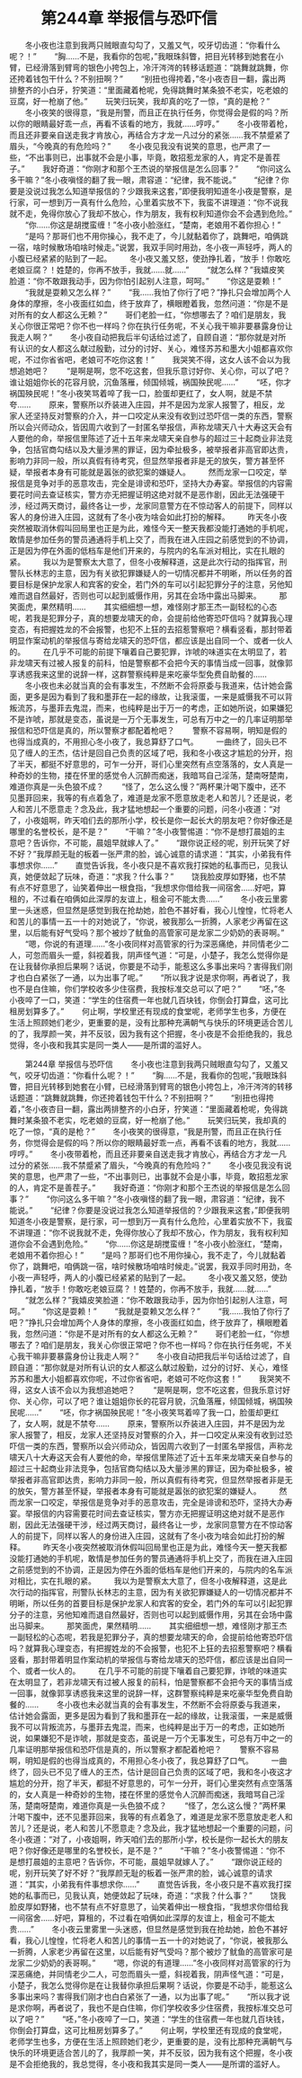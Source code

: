 # 　　第244章 举报信与恐吓信
　　冬小夜也注意到我两只贼眼直勾勾了，又羞又气，咬牙切齿道：“你看什么呢？！”
　　“胸……不是，我看你的包呢，”我眼珠斜瞥，把目光转移到她套在小臂，已经滑落到臂弯的银色小挎包上，冷汗涔涔的转移话题道：“跳舞就跳舞，你还挎着钱包干什么？不别扭啊？”
　　“别扭也得挎着，”冬小夜杏目一翻，露出两排整齐的小白牙，狞笑道：“里面藏着枪呢，免得跳舞时某条狼不老实，吃老娘的豆腐，好一枪崩了他。”
　　玩笑归玩笑，我却真的吃了一惊，“真的是枪？”
　　冬小夜笑的很得意，“我是刑警，而且正在执行任务，你觉得会是假的吗？所以你的眼睛最好乖一点，再看不该看的地方，我就……哼哼。”
　　冬小夜带着枪，而且还非要亲自送走我才肯放心，再结合方才龙一凡过分的紧张……我不禁蹙紧了眉头，“今晚真的有危险吗？”
　　冬小夜见我没有说笑的意思，也严肃了一些，“不出事则已，出事就不会是小事，毕竟，敢招惹龙家的人，肯定不是善茬子。”
　　我好奇道：“你刚才和那个王杰说的举报信是怎么回事？”
　　“你问这么多干嘛？”冬小夜嗔怪的翻了我一眼，肃容道：“纪律，我不能说。”
　　“纪律？你要是没说过我怎么知道举报信的？少跟我来这套，”即便我明知道冬小夜是警察，是行家，可一想到万一真有什么危险，心里着实放不下，我蛮不讲理道：“你不说我就不走，免得你放心了我却不放心，作为朋友，我有权利知道你会不会遇到危险。”
　　“你……你这是胡搅蛮缠！”冬小夜小脸涨红，“楚南，老娘用不着你担心！”
　　“是吗？那哥们也不用你操心，我不走了，今儿就黏着你了，跳舞吧，咱俩跳一宿，啥时候散场咱啥时候走。”说罢，我双手同时用劲，冬小夜一声轻呼，两人的小腹已经紧紧的贴到了一起。
　　冬小夜又羞又怒，使劲挣扎着，“放手！你敢吃老娘豆腐？！姓楚的，你再不放手，我就……就……”
　　“就怎么样？”我嬉皮笑脸道：“你不敢跟我动手，因为你怕引起别人注意，呵呵。”
　　“你这是耍赖！”
　　“我就是耍赖又怎么样？”
　　“我……我怕了你行了吧？”挣扎只会增加两个人身体的摩擦，冬小夜面红如血，终于放弃了，横眼瞪着我，忽然问道：“你是不是对所有的女人都这么无赖？”
　　哥们老脸一红，“你想哪去了？咱们是朋友，我关心你很正常吧？你不也一样吗？你在执行任务呢，不关心我干嘛非要暴露身份让我走人啊？”
　　冬小夜自动把我后半句话给过滤了，自顾自道：“那你就是对所有认识的女人都这么献过殷勤，过分的讨好、关心，难怪苏苏和墨大小姐都喜欢你呢，不过你省省吧，老娘可不吃你这套！”
　　我哭笑不得，这女人该不会以为我想追她吧？
　　“是啊是啊，您不吃这套，但我乐意讨好你、关心你，可以了吧？谁让姐姐你长的花容月貌，沉鱼落雁，倾国倾城，祸国殃民呢……”
　　“呸，你才祸国殃民呢！”冬小夜笑骂着啐了我一口，脸蛋却更红了，女人啊，就是不禁夸……
　　原来，警察所以乔装进入庄园，并不是因为龙家人报警了，相反，龙家人还坚持反对警察的介入，并一口咬定从来没有收到过恐吓信一类的东西，警察所以会兴师动众，皆因周六收到了一封匿名举报信，声称龙啸天八十大寿这天会有人要他的命，举报信里陈述了近十五年来龙啸天亲自参与的超过三十起商业非法竞争，包括官商勾结以及大量涉黑的罪证，因为牵扯极多，被举报者非高官即达贵，影响力非同一般，所以真假有待考究，但显然举报者非是无的放矢，警方甚至怀疑，举报者本身有可能就是嚣张的欲犯案的嫌疑人。
　　然而龙家一口咬定，举报信是竞争对手的恶意攻击，完全是诽谤和恐吓，坚持大办寿宴。举报信的内容需要花时间去查证核实，警方亦无把握证明这绝对就不是恶作剧，因此无法强硬干涉，经过两天商讨，最终各让一步，龙家同意警方在不惊动客人的前提下，同样以客人的身份进入庄园，这就有了冬小夜为啥会如此打扮的解释。
　　昨天冬小夜突然被取消休假叫回局里也正是为此，难怪今天一整天我都没能打通她的手机呢，敢情是参加任务的警员通通将手机上交了，而我在进入庄园之前感觉到的不协调，正是因为停在外面的低档车是他们开来的，与院内的名车派对相比，实在扎眼的紧。
　　我以为是警察太大意了，但冬小夜解释道，这是此次行动的指挥官，刑警队长林志的主意，因为有关欲犯罪嫌疑人的一切情况都并不明晰，所以任务的首要目标是保护龙家人和宾客的安全，若门外的车可以引起犯罪分子的注意，另他知难而退自然最好，否则也可以起到威慑作用，另其在会场中露出马脚来。
　　那笑面虎，果然精明……
　　其实细细想一想，难怪刚才那王杰一副轻松的心态呢，若我是犯罪分子，真的想要龙啸天的命，会提前给他寄恐吓信吗？就算我心理变态，有把握姓龙的不会报警，也犯不上狂的去招惹警察吧？横看竖看，那封带着明显作案动机的举报信与寄给龙啸天的恐吓信，都应该是出自同一个、或者一伙人的。
　　在几乎不可能的前提下嚷着自己要犯罪，诈唬的味道实在太明显了，若非龙啸天有过被人报复的前科，怕是警察都不会把今天的事情当成一回事，就像郭享诱惑我来这里的说辞一样，这群警察纯粹是来吃豪华型免费自助餐的……
　　冬小夜也未必就当真的会有事发生，不然断不会将原委与我道来，估计她会露面，更多是因为看到了我和墨菲在一起的缘故，让我滚蛋，一来是威慑我不可以背叛流苏，与墨菲去鬼混，而来，也纯粹是出于万一的考虑，正如她所说，如果嫌犯不是诈唬，那就是变态，虽说是一万个无事发生，可总有万中之一的几率证明那举报信和恐吓信是真的，所以警察才都配着枪吧？
　　警察不容易啊，明知是假的也得当成真的，不用担心冬小夜了，我总算舒了口气。
　　一曲终了，回头已不见了缠人的王杰，估计是回自己负责的区域了吧，我和冬小夜这才尴尬的分开，抱了半天，都挺不好意思的，可乍一分开，哥们心里突然有点空落落的，女人真是一种奇妙的生物，搂在怀里的感觉令人沉醉而痴迷，我暗骂自己淫荡，楚南呀楚南，难道你真是一头色狼不成？
　　“怪了，怎么这么慢？”两杯果汁喝下腹中，还不见墨菲回来，我等的有点着急了，难道是龙家不愿意放走老人和苦儿？还是说，老人和苦儿不愿意走？念及此，我才猛地想起一个重要的问题，问冬小夜道：“对了，小夜姐啊，昨天咱们去的那所小学，校长是你一起长大的朋友吧？你好像还是哪里的名誉校长，是不是？”
　　“干嘛？”冬小夜警惕道：“你不是想打晨姐的主意吧？告诉你，不可能，晨姐早就嫁人了。”
　　“跟你说正经的呢，别开玩笑了好不好？”我厚颜无耻的板着一张严肃的脸，诚心诚意的请求道：“其实，小弟我有件事想求你……”
　　直觉告诉我，冬小夜只是不喜欢我打探她的私事而已，见我认真，她便敛起了玩味，奇道：“求我？什么事？”
　　饶我脸皮厚如野猪，也不禁有点不好意思了，讪笑着伸出一根食指，“我想求你借给我一间宿舍……好吧，算租的，不过看在咱俩如此深厚的友谊上，租金可不能太贵……”
　　冬小夜云里雾里一头迷惑，但显然是感觉到我在抢劫她，脸色不甚好看，我心儿惶惶，忙将老人和苦儿的事情一五一十的对她说了，“你说，被我那么一折腾，人家老少再留在这里，以后能有好气受吗？那个被炒了鱿鱼的高管家可是龙家二少奶奶的表哥啊。”
　　“嗯，你说的有道理……”冬小夜同样对高管家的行为深恶痛绝，并同情老少二人，可忽而眉头一蹙，斜视着我，阴声怪气道：“可是，小楚子，我怎么觉得你是在让我替你承担后果啊？话说，你要是不动手，能惹这么多事出来吗？害得我们刚才也白白紧张了一通，以为出事了呢。”
　　“所以我才说是求你啊，再者说了，我也不是白住嘛，你们学校收多少住宿费，我按标准交总可以了吧？”
　　“呸，”冬小夜啐了一口，笑道：“学生的住宿费一年也就几百块钱，你倒会打算盘，这可比租房划算多了。”
　　何止啊，学校里还有现成的食堂呢，老师学生也多，方便在生活上照顾她们老少，更重要的是，没有比那种充满朝气与快乐的环境更适合苦儿的了，我厚颜一笑，并不反驳，因为我有这个把握，冬小夜是不会拒绝我的，我总觉得，冬小夜和我其实是同一类人——是所谓的滥好人。

　　第244章 举报信与恐吓信
　　冬小夜也注意到我两只贼眼直勾勾了，又羞又气，咬牙切齿道：“你看什么呢？！”
　　“胸……不是，我看你的包呢，”我眼珠斜瞥，把目光转移到她套在小臂，已经滑落到臂弯的银色小挎包上，冷汗涔涔的转移话题道：“跳舞就跳舞，你还挎着钱包干什么？不别扭啊？”
　　“别扭也得挎着，”冬小夜杏目一翻，露出两排整齐的小白牙，狞笑道：“里面藏着枪呢，免得跳舞时某条狼不老实，吃老娘的豆腐，好一枪崩了他。”
　　玩笑归玩笑，我却真的吃了一惊，“真的是枪？”
　　冬小夜笑的很得意，“我是刑警，而且正在执行任务，你觉得会是假的吗？所以你的眼睛最好乖一点，再看不该看的地方，我就……哼哼。”
　　冬小夜带着枪，而且还非要亲自送走我才肯放心，再结合方才龙一凡过分的紧张……我不禁蹙紧了眉头，“今晚真的有危险吗？”
　　冬小夜见我没有说笑的意思，也严肃了一些，“不出事则已，出事就不会是小事，毕竟，敢招惹龙家的人，肯定不是善茬子。”
　　我好奇道：“你刚才和那个王杰说的举报信是怎么回事？”
　　“你问这么多干嘛？”冬小夜嗔怪的翻了我一眼，肃容道：“纪律，我不能说。”
　　“纪律？你要是没说过我怎么知道举报信的？少跟我来这套，”即便我明知道冬小夜是警察，是行家，可一想到万一真有什么危险，心里着实放不下，我蛮不讲理道：“你不说我就不走，免得你放心了我却不放心，作为朋友，我有权利知道你会不会遇到危险。”
　　“你……你这是胡搅蛮缠！”冬小夜小脸涨红，“楚南，老娘用不着你担心！”
　　“是吗？那哥们也不用你操心，我不走了，今儿就黏着你了，跳舞吧，咱俩跳一宿，啥时候散场咱啥时候走。”说罢，我双手同时用劲，冬小夜一声轻呼，两人的小腹已经紧紧的贴到了一起。
　　冬小夜又羞又怒，使劲挣扎着，“放手！你敢吃老娘豆腐？！姓楚的，你再不放手，我就……就……”
　　“就怎么样？”我嬉皮笑脸道：“你不敢跟我动手，因为你怕引起别人注意，呵呵。”
　　“你这是耍赖！”
　　“我就是耍赖又怎么样？”
　　“我……我怕了你行了吧？”挣扎只会增加两个人身体的摩擦，冬小夜面红如血，终于放弃了，横眼瞪着我，忽然问道：“你是不是对所有的女人都这么无赖？”
　　哥们老脸一红，“你想哪去了？咱们是朋友，我关心你很正常吧？你不也一样吗？你在执行任务呢，不关心我干嘛非要暴露身份让我走人啊？”
　　冬小夜自动把我后半句话给过滤了，自顾自道：“那你就是对所有认识的女人都这么献过殷勤，过分的讨好、关心，难怪苏苏和墨大小姐都喜欢你呢，不过你省省吧，老娘可不吃你这套！”
　　我哭笑不得，这女人该不会以为我想追她吧？
　　“是啊是啊，您不吃这套，但我乐意讨好你、关心你，可以了吧？谁让姐姐你长的花容月貌，沉鱼落雁，倾国倾城，祸国殃民呢……”
　　“呸，你才祸国殃民呢！”冬小夜笑骂着啐了我一口，脸蛋却更红了，女人啊，就是不禁夸……
　　原来，警察所以乔装进入庄园，并不是因为龙家人报警了，相反，龙家人还坚持反对警察的介入，并一口咬定从来没有收到过恐吓信一类的东西，警察所以会兴师动众，皆因周六收到了一封匿名举报信，声称龙啸天八十大寿这天会有人要他的命，举报信里陈述了近十五年来龙啸天亲自参与的超过三十起商业非法竞争，包括官商勾结以及大量涉黑的罪证，因为牵扯极多，被举报者非高官即达贵，影响力非同一般，所以真假有待考究，但显然举报者非是无的放矢，警方甚至怀疑，举报者本身有可能就是嚣张的欲犯案的嫌疑人。
　　然而龙家一口咬定，举报信是竞争对手的恶意攻击，完全是诽谤和恐吓，坚持大办寿宴。举报信的内容需要花时间去查证核实，警方亦无把握证明这绝对就不是恶作剧，因此无法强硬干涉，经过两天商讨，最终各让一步，龙家同意警方在不惊动客人的前提下，同样以客人的身份进入庄园，这就有了冬小夜为啥会如此打扮的解释。
　　昨天冬小夜突然被取消休假叫回局里也正是为此，难怪今天一整天我都没能打通她的手机呢，敢情是参加任务的警员通通将手机上交了，而我在进入庄园之前感觉到的不协调，正是因为停在外面的低档车是他们开来的，与院内的名车派对相比，实在扎眼的紧。
　　我以为是警察太大意了，但冬小夜解释道，这是此次行动的指挥官，刑警队长林志的主意，因为有关欲犯罪嫌疑人的一切情况都并不明晰，所以任务的首要目标是保护龙家人和宾客的安全，若门外的车可以引起犯罪分子的注意，另他知难而退自然最好，否则也可以起到威慑作用，另其在会场中露出马脚来。
　　那笑面虎，果然精明……
　　其实细细想一想，难怪刚才那王杰一副轻松的心态呢，若我是犯罪分子，真的想要龙啸天的命，会提前给他寄恐吓信吗？就算我心理变态，有把握姓龙的不会报警，也犯不上狂的去招惹警察吧？横看竖看，那封带着明显作案动机的举报信与寄给龙啸天的恐吓信，都应该是出自同一个、或者一伙人的。
　　在几乎不可能的前提下嚷着自己要犯罪，诈唬的味道实在太明显了，若非龙啸天有过被人报复的前科，怕是警察都不会把今天的事情当成一回事，就像郭享诱惑我来这里的说辞一样，这群警察纯粹是来吃豪华型免费自助餐的……
　　冬小夜也未必就当真的会有事发生，不然断不会将原委与我道来，估计她会露面，更多是因为看到了我和墨菲在一起的缘故，让我滚蛋，一来是威慑我不可以背叛流苏，与墨菲去鬼混，而来，也纯粹是出于万一的考虑，正如她所说，如果嫌犯不是诈唬，那就是变态，虽说是一万个无事发生，可总有万中之一的几率证明那举报信和恐吓信是真的，所以警察才都配着枪吧？
　　警察不容易啊，明知是假的也得当成真的，不用担心冬小夜了，我总算舒了口气。
　　一曲终了，回头已不见了缠人的王杰，估计是回自己负责的区域了吧，我和冬小夜这才尴尬的分开，抱了半天，都挺不好意思的，可乍一分开，哥们心里突然有点空落落的，女人真是一种奇妙的生物，搂在怀里的感觉令人沉醉而痴迷，我暗骂自己淫荡，楚南呀楚南，难道你真是一头色狼不成？
　　“怪了，怎么这么慢？”两杯果汁喝下腹中，还不见墨菲回来，我等的有点着急了，难道是龙家不愿意放走老人和苦儿？还是说，老人和苦儿不愿意走？念及此，我才猛地想起一个重要的问题，问冬小夜道：“对了，小夜姐啊，昨天咱们去的那所小学，校长是你一起长大的朋友吧？你好像还是哪里的名誉校长，是不是？”
　　“干嘛？”冬小夜警惕道：“你不是想打晨姐的主意吧？告诉你，不可能，晨姐早就嫁人了。”
　　“跟你说正经的呢，别开玩笑了好不好？”我厚颜无耻的板着一张严肃的脸，诚心诚意的请求道：“其实，小弟我有件事想求你……”
　　直觉告诉我，冬小夜只是不喜欢我打探她的私事而已，见我认真，她便敛起了玩味，奇道：“求我？什么事？”
　　饶我脸皮厚如野猪，也不禁有点不好意思了，讪笑着伸出一根食指，“我想求你借给我一间宿舍……好吧，算租的，不过看在咱俩如此深厚的友谊上，租金可不能太贵……”
　　冬小夜云里雾里一头迷惑，但显然是感觉到我在抢劫她，脸色不甚好看，我心儿惶惶，忙将老人和苦儿的事情一五一十的对她说了，“你说，被我那么一折腾，人家老少再留在这里，以后能有好气受吗？那个被炒了鱿鱼的高管家可是龙家二少奶奶的表哥啊。”
　　“嗯，你说的有道理……”冬小夜同样对高管家的行为深恶痛绝，并同情老少二人，可忽而眉头一蹙，斜视着我，阴声怪气道：“可是，小楚子，我怎么觉得你是在让我替你承担后果啊？话说，你要是不动手，能惹这么多事出来吗？害得我们刚才也白白紧张了一通，以为出事了呢。”
　　“所以我才说是求你啊，再者说了，我也不是白住嘛，你们学校收多少住宿费，我按标准交总可以了吧？”
　　“呸，”冬小夜啐了一口，笑道：“学生的住宿费一年也就几百块钱，你倒会打算盘，这可比租房划算多了。”
　　何止啊，学校里还有现成的食堂呢，老师学生也多，方便在生活上照顾她们老少，更重要的是，没有比那种充满朝气与快乐的环境更适合苦儿的了，我厚颜一笑，并不反驳，因为我有这个把握，冬小夜是不会拒绝我的，我总觉得，冬小夜和我其实是同一类人——是所谓的滥好人。
